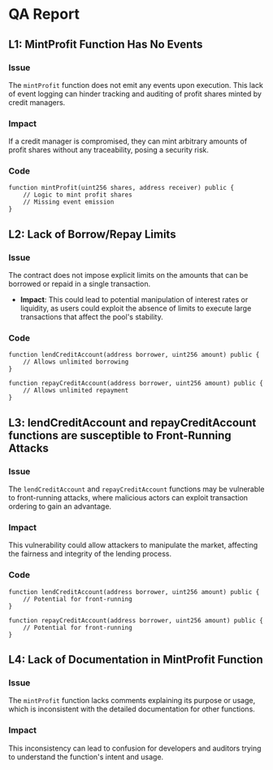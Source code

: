 # QA Report 

## L1: MintProfit Function Has No Events

### Issue 

The `mintProfit` function does not emit any events upon execution. This lack of event logging can hinder tracking and auditing of profit shares minted by credit managers.

### Impact
If a credit manager is compromised, they can mint arbitrary amounts of profit shares without any traceability, posing a security risk.

### Code

```solidity
function mintProfit(uint256 shares, address receiver) public {
    // Logic to mint profit shares
    // Missing event emission
}

```

## L2: Lack of Borrow/Repay Limits

### Issue 

The contract does not impose explicit limits on the amounts that can be borrowed or repaid in a single transaction.
- **Impact**: This could lead to potential manipulation of interest rates or liquidity, as users could exploit the absence of limits to execute large transactions that affect the pool's stability.

### Code

```solidity
function lendCreditAccount(address borrower, uint256 amount) public {
    // Allows unlimited borrowing
}

function repayCreditAccount(address borrower, uint256 amount) public {
    // Allows unlimited repayment
}
```

## L3: lendCreditAccount and repayCreditAccount functions are susceptible to Front-Running Attacks

### Issue

The `lendCreditAccount` and `repayCreditAccount` functions may be vulnerable to front-running attacks, where malicious actors can exploit transaction ordering to gain an advantage.

### Impact

This vulnerability could allow attackers to manipulate the market, affecting the fairness and integrity of the lending process.

### Code

```solidity
function lendCreditAccount(address borrower, uint256 amount) public {
    // Potential for front-running
}

function repayCreditAccount(address borrower, uint256 amount) public {
    // Potential for front-running
}
```

## L4: Lack of Documentation in MintProfit Function

### Issue

The `mintProfit` function lacks comments explaining its purpose or usage, which is inconsistent with the detailed documentation for other functions.

### Impact

This inconsistency can lead to confusion for developers and auditors trying to understand the function's intent and usage.